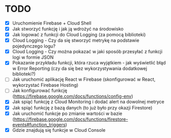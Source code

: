 # TODO

- [X] Uruchomienie Firebase + Cloud Shell
- [X] Jak stworzyć funkcję i jak ją wdrożyć na środowisko
- [X] Jak logować z funkcji do Cloud Logging (za pomocą biblioteki)
- [X] Cloud Logging - Czy da się stworzyć metrykę na podstawie pojedynczego logu?
- [X] Cloud Logging - Czy można pokazać w jaki sposób przesyłać z funkcji logi w formie JSON
- [X] Pokazanie przykładu funkcji, która rzuca wyjątkiem - jak wyświetlić błąd w Error Reporting (czy da się bez wykorzystywania dodatkowej biblioteki?)
- [ ] Jak uruchomić aplikację React w Firebase (skonfigurować w React, wykorzystać Firebase Hosting)
- [ ] Jak konfigurować funkcję (https://firebase.google.com/docs/functions/config-env)
- [X] Jak spiąć funkcję z Cloud Monitoring i dodać alert na dowolnej metryce
- [X] Jak spiąć funkcję z bazą danych (to już było przy okazji Firestore)
- [X] Jak uruchomić funkcje po zmianie wartości w bazie (https://firebase.google.com/docs/functions/firestore-events#function_triggers)
- [X] Gdzie znajdują się funkcje w Cloud Console